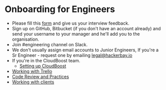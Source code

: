 # Onboarding for Engineers

- Please fill this [form](https://docs.google.com/forms/d/e/1FAIpQLSfClAxu4MqpUxOWsHA8jSKvBVRVSJJMBR1HLb2rAh-B6QELJg/viewform) and give us your interview feedback. 
- Sign up on GitHub, Bitbucket (if you don't have an account already) and send your username to your manager and he'll add you to the organisation.
- Join #engineering channel on Slack.
- We don't usually assign email accounts to Junior Engineers, If you're a Sr Engineer - request one by emailing legal@hackerbay.io
- If you're in the CloudBoost team. 
  - [Setting up CloudBoost](/engineering/cloudboost/setup/README.md)
- [Working with Trello](/engineering/trello/README.md)
- [Code Review and Practices](/engineering/code-review/README.md)
- [Working with clients](/engineering/consulting/clients/README.md)
